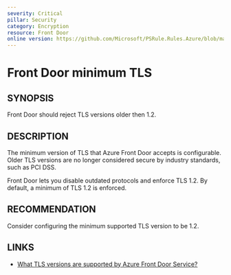 ```yaml
---
severity: Critical
pillar: Security
category: Encryption
resource: Front Door
online version: https://github.com/Microsoft/PSRule.Rules.Azure/blob/main/docs/rules/en/Azure.FrontDoor.MinTLS.md
---
```


# Front Door minimum TLS

## SYNOPSIS

Front Door should reject TLS versions older then 1.2.

## DESCRIPTION

The minimum version of TLS that Azure Front Door accepts is configurable.
Older TLS versions are no longer considered secure by industry standards, such as PCI DSS.

Front Door lets you disable outdated protocols and enforce TLS 1.2.
By default, a minimum of TLS 1.2 is enforced.

## RECOMMENDATION

Consider configuring the minimum supported TLS version to be 1.2.

## LINKS

- [What TLS versions are supported by Azure Front Door Service?](https://docs.microsoft.com/en-us/azure/frontdoor/front-door-faq#what-tls-versions-are-supported-by-azure-front-door-service)
